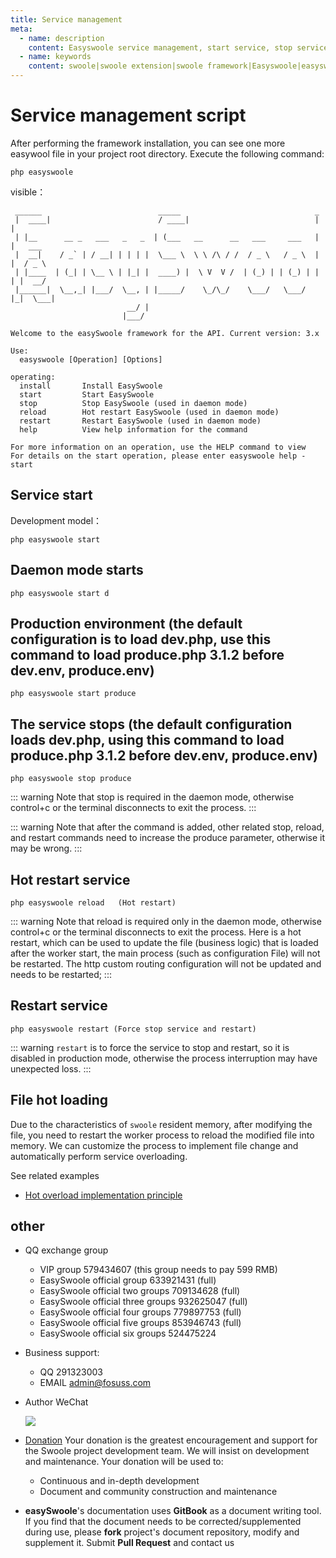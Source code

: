 ```yaml
---
title: Service management
meta:
  - name: description
    content: Easyswoole service management, start service, stop service, etc.
  - name: keywords
    content: swoole|swoole extension|swoole framework|Easyswoole|easyswoole installation|easyswoole startup|easyswoole soft restart|easyswoole restart
---
```


# Service management script
After performing the framework installation, you can see one more easywool file in your project root directory.
Execute the following command:
```
php easyswoole
```
visible：
```
 ______                          _____                              _
 |  ____|                        / ____|                            | |
 | |__      __ _   ___   _   _  | (___   __      __   ___     ___   | |   ___
 |  __|    / _` | / __| | | | |  \___ \  \ \ /\ / /  / _ \   / _ \  | |  / _ \
 | |____  | (_| | \__ \ | |_| |  ____) |  \ V  V /  | (_) | | (_) | | | |  __/
 |______|  \__,_| |___/  \__, | |_____/    \_/\_/    \___/   \___/  |_|  \___|
                          __/ |
                         |___/

Welcome to the easySwoole framework for the API. Current version: 3.x

Use:
  easyswoole [Operation] [Options]

operating:
  install       Install EasySwoole
  start         Start EasySwoole
  stop          Stop EasySwoole (used in daemon mode)
  reload        Hot restart EasySwoole (used in daemon mode)
  restart       Restart EasySwoole (used in daemon mode)
  help          View help information for the command

For more information on an operation, use the HELP command to view
For details on the start operation, please enter easyswoole help -start
```

## Service start
Development model： 
```
php easyswoole start
```
## Daemon mode starts
```
php easyswoole start d
```
## Production environment (the default configuration is to load dev.php, use this command to load produce.php 3.1.2 before dev.env, produce.env)
```
php easyswoole start produce
```
## The service stops (the default configuration loads dev.php, using this command to load produce.php 3.1.2 before dev.env, produce.env)
```
php easyswoole stop produce
```

::: warning 
 Note that stop is required in the daemon mode, otherwise control+c or the terminal disconnects to exit the process.
:::

::: warning
 Note that after the command is added, other related stop, reload, and restart commands need to increase the produce parameter, otherwise it may be wrong.
:::

## Hot restart service
```
php easyswoole reload   (Hot restart)
```

::: warning
 Note that reload is required only in the daemon mode, otherwise control+c or the terminal disconnects to exit the process. Here is a hot restart, which can be used to update the file (business logic) that is loaded after the worker start, the main process (such as configuration File) will not be restarted. The http custom routing configuration will not be updated and needs to be restarted;
:::

## Restart service
```
php easyswoole restart (Force stop service and restart)
```

::: warning
`restart` is to force the service to stop and restart, so it is disabled in production mode, otherwise the process interruption may have unexpected loss.
:::


## File hot loading

Due to the characteristics of `swoole` resident memory, after modifying the file, you need to restart the worker process to reload the modified file into memory. We can customize the process to implement file change and automatically perform service overloading.

See related examples

- [Hot overload implementation principle](../Other/hotReload.md)

## other

- QQ exchange group
    - VIP group 579434607 (this group needs to pay 599 RMB)
    - EasySwoole official group 633921431 (full)
    - EasySwoole official two groups 709134628 (full)
    - EasySwoole official three groups 932625047 (full)
    - EasySwoole official four groups 779897753 (full)
    - EasySwoole official five groups 853946743 (full)
    - EasySwoole official six groups 524475224
    
- Business support:
    - QQ 291323003
    - EMAIL admin@fosuss.com   
- Author WeChat

     ![](/Images/authWx.png)
    
- [Donation](/Preface/donation.md)
  Your donation is the greatest encouragement and support for the Swoole project development team. We will insist on development and maintenance. Your donation will be used to:
        
  - Continuous and in-depth development
  - Document and community construction and maintenance
  
- **easySwoole**'s documentation uses **GitBook** as a document writing tool. If you find that the document needs to be corrected/supplemented during use, please **fork** project's document repository, modify and supplement it. Submit **Pull Request** and contact us
